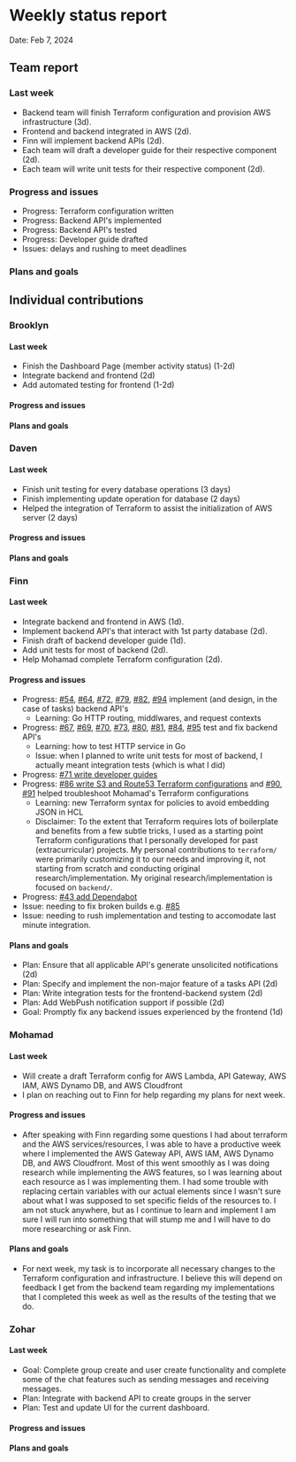# Weekly status report

Date: Feb 7, 2024

## Team report

### Last week

- Backend team will finish Terraform configuration and provision AWS infrastructure (3d).
- Frontend and backend integrated in AWS (2d).
- Finn will implement backend APIs (2d).
- Each team will draft a developer guide for their respective component (2d).
- Each team will write unit tests for their respective component (2d).

### Progress and issues

- Progress: Terraform configuration written
- Progress: Backend API's implemented
- Progress: Backend API's tested
- Progress: Developer guide drafted
- Issues: delays and rushing to meet deadlines

<!--
What you did, what worked, what you learned, where you had trouble, and where you are stuck.
-->

### Plans and goals

<!--
Each bullet point should include a measurable task and a time estimate.

Break down tasks such that lowest level tasks are <3 days.

This is higher level and should indicate who is responsible for each task.

May include long-term goals.
-->

## Individual contributions

### Brooklyn

#### Last week

  - Finish the Dashboard Page (member activity status) (1-2d)
  - Integrate backend and frontend (2d)
  - Add automated testing for frontend (1-2d)

#### Progress and issues

<!--
What you did, what worked, what you learned, where you had trouble, and where you are stuck.
-->

#### Plans and goals

<!--
Each bullet point should include a measurable task and a time estimate.

Break down tasks such that lowest level tasks are <3 days.
-->

### Daven

#### Last week

- Finish unit testing for every database operations (3 days)
- Finish implementing update operation for database (2 days)
- Helped the integration of Terraform to assist the initialization of AWS server (2 days)

#### Progress and issues

<!--
What you did, what worked, what you learned, where you had trouble, and where you are stuck.
-->

#### Plans and goals

<!--
Each bullet point should include a measurable task and a time estimate.

Break down tasks such that lowest level tasks are <3 days.
-->

### Finn

#### Last week

- Integrate backend and frontend in AWS (1d).
- Implement backend API's that interact with 1st party database (2d).
- Finish draft of backend developer guide (1d).
- Add unit tests for most of backend (2d).
- Help Mohamad complete Terraform configuration (2d).

#### Progress and issues

- Progress: [#54](https://github.com/cse403-lemmeknow/lemmeknow/pull/54), [#64](https://github.com/cse403-lemmeknow/lemmeknow/pull/64), [#72](https://github.com/cse403-lemmeknow/lemmeknow/pull/72), [#79](https://github.com/cse403-lemmeknow/lemmeknow/pull/79), [#82](https://github.com/cse403-lemmeknow/lemmeknow/pull/82), [#94](https://github.com/cse403-lemmeknow/lemmeknow/pull/94) implement (and design, in the case of tasks) backend API's
  - Learning: Go HTTP routing, middlwares, and request contexts
- Progress: [#67](https://github.com/cse403-lemmeknow/lemmeknow/pull/67), [#69](https://github.com/cse403-lemmeknow/lemmeknow/pull/69), [#70](https://github.com/cse403-lemmeknow/lemmeknow/pull/70), [#73](https://github.com/cse403-lemmeknow/lemmeknow/pull/73), [#80](https://github.com/cse403-lemmeknow/lemmeknow/pull/80), [#81](https://github.com/cse403-lemmeknow/lemmeknow/pull/81), [#84](https://github.com/cse403-lemmeknow/lemmeknow/pull/84), [#95](https://github.com/cse403-lemmeknow/lemmeknow/pull/95) test and fix backend API's
  - Learning: how to test HTTP service in Go
  - Issue: when I planned to write unit tests for most of backend, I actually meant integration tests (which is what I did)
- Progress: [#71 write developer guides](https://github.com/cse403-lemmeknow/lemmeknow/pull/71)
- Progress: [#86 write S3 and Route53 Terraform configurations](https://github.com/cse403-lemmeknow/lemmeknow/pull/86) and [#90](https://github.com/cse403-lemmeknow/lemmeknow/pull/90), [#91](https://github.com/cse403-lemmeknow/lemmeknow/pull/91) helped troubleshoot Mohamad's Terraform configurations
  - Learning: new Terraform syntax for policies to avoid embedding JSON in HCL
  - Disclaimer: To the extent that Terraform requires lots of boilerplate and benefits from a few subtle tricks, I used as a starting point Terraform configurations that I personally developed for past (extracurricular) projects. My personal contributions to `terraform/` were primarily customizing it to our needs and improving it, not starting from scratch and conducting original research/implementation. My original research/implementation is focused on `backend/`.
- Progress: [#43 add Dependabot](https://github.com/cse403-lemmeknow/lemmeknow/pull/43)
- Issue: needing to fix broken builds e.g. [#85](https://github.com/cse403-lemmeknow/lemmeknow/pull/85)
- Issue: needing to rush implementation and testing to accomodate last minute integration.

#### Plans and goals

- Plan: Ensure that all applicable API's generate unsolicited notifications (2d)
- Plan: Specify and implement the non-major feature of a tasks API (2d)
- Plan: Write integration tests for the frontend-backend system (2d)
- Plan: Add WebPush notification support if possible (2d)
- Goal: Promptly fix any backend issues experienced by the frontend (1d)

### Mohamad

#### Last week

- Will create a draft Terraform config for AWS Lambda, API Gateway, AWS IAM, AWS Dynamo DB, and AWS Cloudfront
- I plan on reaching out to Finn for help regarding my plans for next week. 

#### Progress and issues

- After speaking with Finn regarding some questions I had about terraform and the AWS services/resources, I was able to have a productive week where I implemented the AWS Gateway API, AWS IAM, AWS Dynamo DB, and AWS Cloudfront. Most of this went smoothly as I was doing research while implementing the AWS features, so I was learning about each resource as I was implementing them. I had some trouble with replacing certain variables with our actual elements since I wasn't sure about what I was supposed to set specific fields of the resources to. I am not stuck anywhere, but as I continue to learn and implement I am sure I will run into something that will stump me and I will have to do more researching or ask Finn. 

#### Plans and goals

- For next week, my task is to incorporate all necessary changes to the Terraform configuration and infrastructure. I believe this will depend on feedback I get from the backend team regarding my implementations that I completed this week as well as the results of the testing that we do. 

### Zohar

#### Last week

- Goal: Complete group create and user create functionality and complete some of the
chat features such as sending messages and receiving messages.
- Plan: Integrate with backend API to create groups in the server
- Plan: Test and update UI for the current dashboard.

#### Progress and issues

<!--
What you did, what worked, what you learned, where you had trouble, and where you are stuck.
-->

#### Plans and goals

<!--
Each bullet point should include a measurable task and a time estimate.

Break down tasks such that lowest level tasks are <3 days.
-->